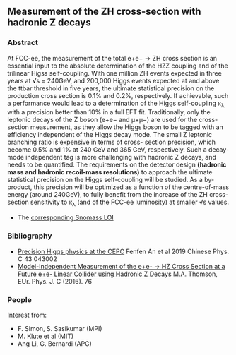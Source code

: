 ## Measurement of the ZH cross-section with hadronic Z decays

### Abstract

At FCC-ee, the measurement of the total e+e− → ZH cross section is an essential input to the absolute determination of the HZZ coupling and of the trilinear Higss self-coupling. With one million ZH events expected in three years at √s = 240GeV, and 200,000 Higgs events expected at and above the ttbar threshold in five years, the ultimate statistical precision on the production cross section is 0.1% and 0.2%, respectively. If achievable, such a performance would lead to a determination of the Higgs self-coupling κ<sub>λ</sub> with a precision better than 10% in a full EFT fit.
Traditionally, only the leptonic decays of the Z boson (e+e− and μ+μ−) are used for the cross- section measurement, as they allow the Higgs boson to be tagged with an efficiency independent of the Higgs decay mode. The small Z leptonic branching ratio is expensive in terms of cross- section precision, which become 0.5% and 1% at 240 GeV and 365 GeV, respectively. Such a decay- mode independent tag is more challenging with hadronic Z decays, and needs to be quantified. The requirements on the detector design **(hadronic mass and hadronic recoil-mass resolutions)**
to approach the ultimate statistical precision on the Higgs self-coupling will be studied. As a by-product, this precision will be optimized as a function of the centre-of-mass energy (around 240GeV), to fully benefit from the increase of the ZH cross-section sensitivity to κ<sub>λ</sub> (and of the FCC-ee luminosity) at smaller √s values.

- The [corresponding Snomass LOI](https://indico.cern.ch/event/951830/contributions/3999001/attachments/2095109/3521327/HiggsParams_SNOWMASS21-EF1_EF0_Patrick_Janot-169.pdf)

### Bibliography

- [Precision Higgs physics at the CEPC](https://iopscience.iop.org/article/10.1088/1674-1137/43/4/043002) Fenfen An et al 2019 Chinese Phys. C 43 043002
- [Model-Independent Measurement of the e+e- -> HZ Cross Section at a Future e+e- Linear Collider using Hadronic Z Decays](https://arxiv.org/abs/1509.02853) M.A. Thomson, EUr. Phys. J. C (2016). 76


### People

Interest from:
- F. Simon, S. Sasikumar (MPI)
- M. Klute et al (MIT)
- Ang Li, G. Bernardi (APC)
